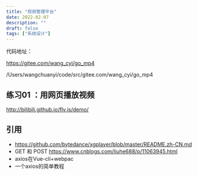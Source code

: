 ```yaml
---
title: "视频管理平台"
date: 2022-02-07
description: ""
draft: false
tags: ["系统设计"]
---
```






代码地址：

https://gitee.com/wang_cyi/go_mp4

/Users/wangchuanyi/code/src/gitee.com/wang_cyi/go_mp4





## 练习01 ：用网页播放视频



http://bilibili.github.io/flv.js/demo/







## 引用

- https://github.com/bytedance/xgplayer/blob/master/README.zh-CN.md
- GET 和 POST  https://www.cnblogs.com/liuhe688/p/11063945.html 
- axios在Vue-cli+webpac
- 一个axios的简单教程









